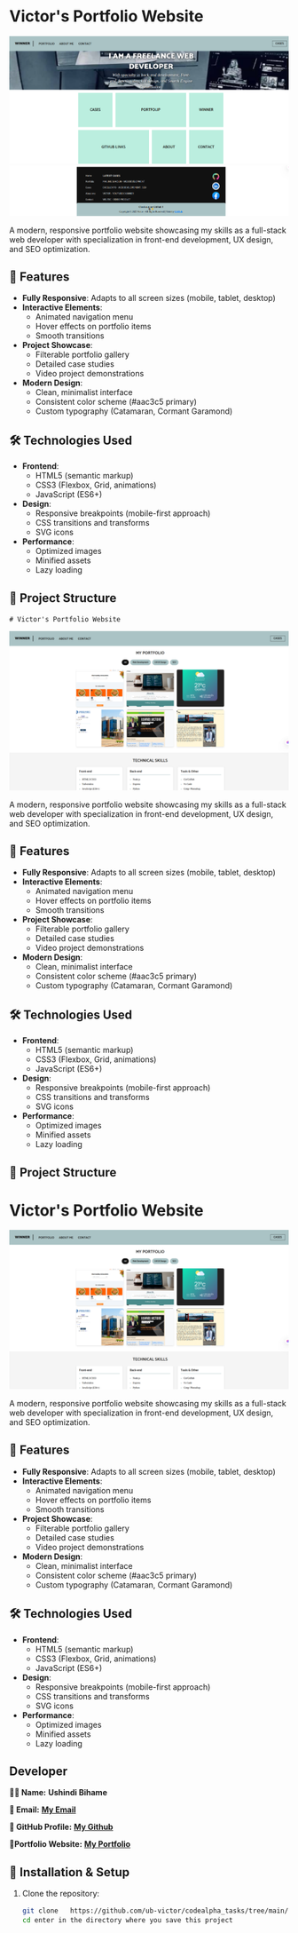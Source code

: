 # Victor's Portfolio Website

![Website Preview](images/Mainpage.png)
![Website Preview](images/Footer.png)

A modern, responsive portfolio website showcasing my skills as a full-stack web developer with specialization in front-end development, UX design, and SEO optimization.

## 🌟 Features

- **Fully Responsive**: Adapts to all screen sizes (mobile, tablet, desktop)
- **Interactive Elements**: 
  - Animated navigation menu
  - Hover effects on portfolio items
  - Smooth transitions
- **Project Showcase**:
  - Filterable portfolio gallery
  - Detailed case studies
  - Video project demonstrations
- **Modern Design**:
  - Clean, minimalist interface
  - Consistent color scheme (#aac3c5 primary)
  - Custom typography (Catamaran, Cormant Garamond)

## 🛠 Technologies Used

- **Frontend**:
  - HTML5 (semantic markup)
  - CSS3 (Flexbox, Grid, animations)
  - JavaScript (ES6+)
- **Design**:
  - Responsive breakpoints (mobile-first approach)
  - CSS transitions and transforms
  - SVG icons
- **Performance**:
  - Optimized images
  - Minified assets
  - Lazy loading

## 📂 Project Structure
    # Victor's Portfolio Website

![Website Preview](images/por.png) 

A modern, responsive portfolio website showcasing my skills as a full-stack web developer with specialization in front-end development, UX design, and SEO optimization.

## 🌟 Features

- **Fully Responsive**: Adapts to all screen sizes (mobile, tablet, desktop)
- **Interactive Elements**: 
  - Animated navigation menu
  - Hover effects on portfolio items
  - Smooth transitions
- **Project Showcase**:
  - Filterable portfolio gallery
  - Detailed case studies
  - Video project demonstrations
- **Modern Design**:
  - Clean, minimalist interface
  - Consistent color scheme (#aac3c5 primary)
  - Custom typography (Catamaran, Cormant Garamond)

## 🛠 Technologies Used

- **Frontend**:
  - HTML5 (semantic markup)
  - CSS3 (Flexbox, Grid, animations)
  - JavaScript (ES6+)
- **Design**:
  - Responsive breakpoints (mobile-first approach)
  - CSS transitions and transforms
  - SVG icons
- **Performance**:
  - Optimized images
  - Minified assets
  - Lazy loading

## 📂 Project Structure
# Victor's Portfolio Website

![Website Preview](images/por.png) <!-- Add a screenshot later -->

A modern, responsive portfolio website showcasing my skills as a full-stack web developer with specialization in front-end development, UX design, and SEO optimization.

## 🌟 Features

- **Fully Responsive**: Adapts to all screen sizes (mobile, tablet, desktop)
- **Interactive Elements**: 
  - Animated navigation menu
  - Hover effects on portfolio items
  - Smooth transitions
- **Project Showcase**:
  - Filterable portfolio gallery
  - Detailed case studies
  - Video project demonstrations
- **Modern Design**:
  - Clean, minimalist interface
  - Consistent color scheme (#aac3c5 primary)
  - Custom typography (Catamaran, Cormant Garamond)

## 🛠 Technologies Used

- **Frontend**:
  - HTML5 (semantic markup)
  - CSS3 (Flexbox, Grid, animations)
  - JavaScript (ES6+)
- **Design**:
  - Responsive breakpoints (mobile-first approach)
  - CSS transitions and transforms
  - SVG icons
- **Performance**:
  - Optimized images
  - Minified assets
  - Lazy loading

## Developer

**👨‍💻 Name:** **Ushindi Bihame**

**📧 Email:** [**My Email**](victoireushindhi371@123!)

**🔗 GitHub Profile:** [**My Github**](https://github.com/ub-victor)

**🔗Portfolio Website:** [**My Portfolio**](https://my-portfolio-website-show-skills.netlify.app/) 

## 🚀 Installation & Setup

1. Clone the repository:
   ```bash
   git clone   https://github.com/ub-victor/codealpha_tasks/tree/main/Fontend-Development/Task2
   cd enter in the directory where you save this project
